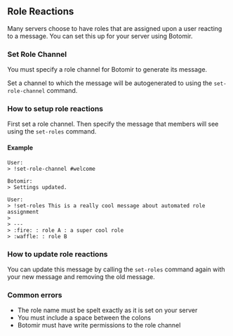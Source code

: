 ## Role Reactions

Many servers choose to have roles that are assigned upon a user reacting to a message. You can set this up for your 
server using Botomir.

### Set Role Channel

You must specify a role channel for Botomir to generate its message.

Set a channel to which the message will be autogenerated to using the `set-role-channel` command.

### How to setup role reactions

First set a role channel. Then specify the message that members will see using the `set-roles` command. 

#### Example

```
User: 
> !set-role-channel #welcome

Botomir: 
> Settings updated.

User:
> !set-roles This is a really cool message about automated role assignment
>      
> ---
> :fire: : role A : a super cool role
> :waffle: : role B
```

### How to update role reactions

You can update this message by calling the `set-roles` command again with your new message and removing the old message. 

### Common errors

- The role name must be spelt exactly as it is set on your server
- You must include a space between the colons
- Botomir must have write permissions to the role channel

